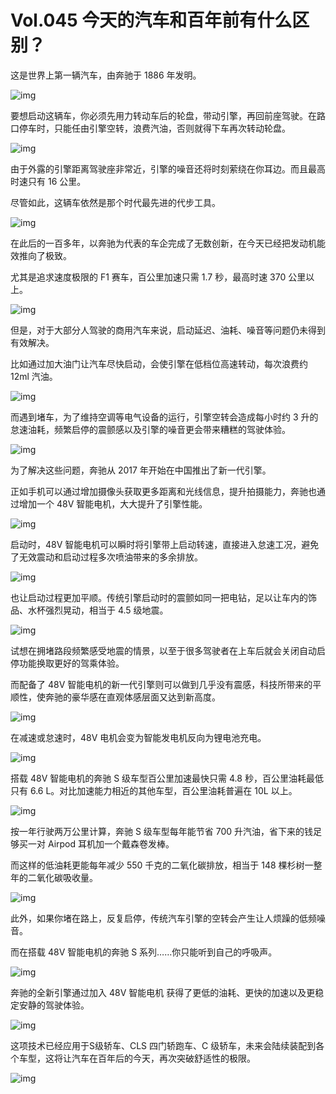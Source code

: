 # Vol.045 今天的汽车和百年前有什么区别？

这是世界上第一辆汽车，由奔驰于 1886 年发明。   



![img](https://mmbiz.qpic.cn/mmbiz_png/U6yRaDu1Naa5WIfy4EEFia4I8Ta89wib2D6ZgA1icGumHzmaJvAwzKiaJ1JvpfPkZ9MrwdbTYtPS41l48QO1TpgELg/640?wx_fmt=png&tp=webp&wxfrom=5&wx_lazy=1&wx_co=1)



要想启动这辆车，你必须先用力转动车后的轮盘，带动引擎，再回前座驾驶。在路口停车时，只能任由引擎空转，浪费汽油，否则就得下车再次转动轮盘。



![img](https://mmbiz.qpic.cn/mmbiz_gif/U6yRaDu1Naa5WIfy4EEFia4I8Ta89wib2DBSwIicLpibH62EMfaBXEsdriaIUCVsIeAkWMNDuPtLaCic3hhAzlUAQz7w/640?wx_fmt=gif&tp=webp&wxfrom=5&wx_lazy=1)



由于外露的引擎距离驾驶座非常近，引擎的噪音还将时刻萦绕在你耳边。而且最高时速只有 16 公里。



尽管如此，这辆车依然是那个时代最先进的代步工具。



![img](https://mmbiz.qpic.cn/mmbiz_gif/U6yRaDu1Naa5WIfy4EEFia4I8Ta89wib2D0jwNPUyttltPSiaGGAjjpmFwibZwwVUCicRCqO0bAfFQVrcXdmE6p3OUw/640?wx_fmt=gif&tp=webp&wxfrom=5&wx_lazy=1)



在此后的一百多年，以奔驰为代表的车企完成了无数创新，在今天已经把发动机能效推向了极致。



尤其是追求速度极限的 F1 赛车，百公里加速只需 1.7 秒，最高时速 370 公里以上。



![img](https://mmbiz.qpic.cn/mmbiz_gif/U6yRaDu1Naa5WIfy4EEFia4I8Ta89wib2D1F3gd7gpPjxcnGwyIgBgpr3Puj0ltGEV1ibcMLHnAhuMyySCrVicIRlw/640?wx_fmt=gif&tp=webp&wxfrom=5&wx_lazy=1)



但是，对于大部分人驾驶的商用汽车来说，启动延迟、油耗、噪音等问题仍未得到有效解决。



比如通过加大油门让汽车尽快启动，会使引擎在低档位高速转动，每次浪费约 12ml 汽油。



![img](https://mmbiz.qpic.cn/mmbiz_gif/U6yRaDu1Naa5WIfy4EEFia4I8Ta89wib2Dia0kEcO1FPTOQwOFJCe6oZATUiafDk4g5ic8laH1BXccPIbCgOv4JXCWg/640?wx_fmt=gif&tp=webp&wxfrom=5&wx_lazy=1)



而遇到堵车，为了维持空调等电气设备的运行，引擎空转会造成每小时约 3 升的怠速油耗，频繁启停的震颤感以及引擎的噪音更会带来糟糕的驾驶体验。



![img](https://mmbiz.qpic.cn/mmbiz_gif/U6yRaDu1Naa5WIfy4EEFia4I8Ta89wib2DaHtXtbEiaSejccvGnobTNNlK2Ko8J8b3XPznJ75985CqMjeic2Y3pxeQ/640?wx_fmt=gif&tp=webp&wxfrom=5&wx_lazy=1)



为了解决这些问题，奔驰从 2017 年开始在中国推出了新一代引擎。



正如手机可以通过增加摄像头获取更多距离和光线信息，提升拍摄能力，奔驰也通过增加一个 48V 智能电机，大大提升了引擎性能。



![img](https://mmbiz.qpic.cn/mmbiz_gif/U6yRaDu1Naa5WIfy4EEFia4I8Ta89wib2DUHtOObrrSDBxChTdfS2QqlrgRiahkUQ55eewicXHLKcic72fITtCQrWNw/640?wx_fmt=gif&tp=webp&wxfrom=5&wx_lazy=1)



启动时，48V 智能电机可以瞬时将引擎带上启动转速，直接进入怠速工况，避免了无效震动和启动过程多次喷油带来的多余排放。



![img](https://mmbiz.qpic.cn/mmbiz_gif/U6yRaDu1Naa5WIfy4EEFia4I8Ta89wib2D6pv9nLbqgFdedK76yicaJgwhv2eFic3ZumSk8QTRpDDMXnXYuYRkkJow/640?wx_fmt=gif&tp=webp&wxfrom=5&wx_lazy=1)



也让启动过程更加平顺。传统引擎启动时的震颤如同一把电钻，足以让车内的饰品、水杯强烈晃动，相当于 4.5 级地震。



![img](https://mmbiz.qpic.cn/mmbiz_gif/U6yRaDu1Naa5WIfy4EEFia4I8Ta89wib2DM4YqWrYw0M7CDVX4MpOevGajuJK1iaScMBhhSARsE8b5pWObkLuBiarg/640?wx_fmt=gif&tp=webp&wxfrom=5&wx_lazy=1)



试想在拥堵路段频繁感受地震的情景，以至于很多驾驶者在上车后就会关闭自动启停功能换取更好的驾乘体验。



而配备了 48V 智能电机的新一代引擎则可以做到几乎没有震感，科技所带来的平顺性，使奔驰的豪华感在直观体感层面又达到新高度。



![img](https://mmbiz.qpic.cn/mmbiz_gif/U6yRaDu1Naa5WIfy4EEFia4I8Ta89wib2DiariaOJy6vkv7jPF0ztXlIIneBq7TrSFHBJBXp2dicMZcns1Uc7hD9uDA/640?wx_fmt=gif&tp=webp&wxfrom=5&wx_lazy=1)



在减速或怠速时，48V 电机会变为智能发电机反向为锂电池充电。



![img](https://mmbiz.qpic.cn/mmbiz_gif/U6yRaDu1Naa5WIfy4EEFia4I8Ta89wib2DPicLzJtj3yYbwfrjEvR7Mt4mzFjV5aHytibRgMn01iaPNaR3RjgFPgCUw/640?wx_fmt=gif&tp=webp&wxfrom=5&wx_lazy=1)



搭载 48V 智能电机的奔驰 S 级车型百公里加速最快只需 4.8 秒，百公里油耗最低只有 6.6 L。对比加速能力相近的其他车型，百公里油耗普遍在 10L 以上。



![img](https://mmbiz.qpic.cn/mmbiz_gif/U6yRaDu1Naa5WIfy4EEFia4I8Ta89wib2Dh5xERpNl93EwPOuAJaibR0HbgxafdyyvenDNBwGfXPziaxBAodYsqUHw/640?wx_fmt=gif&tp=webp&wxfrom=5&wx_lazy=1)



按一年行驶两万公里计算，奔驰 S 级车型每年能节省 700 升汽油，省下来的钱足够买一对 Airpod 耳机加一个戴森卷发棒。



而这样的低油耗更能每年减少 550 千克的二氧化碳排放，相当于 148 棵杉树一整年的二氧化碳吸收量。



![img](https://mmbiz.qpic.cn/mmbiz_gif/U6yRaDu1Naa5WIfy4EEFia4I8Ta89wib2DcFicWP7YGHKb92ZMHW0DyGPjcEY93THk8iaicw2z9yU0CoW04lMsVmkwQ/640?wx_fmt=gif&tp=webp&wxfrom=5&wx_lazy=1)



此外，如果你堵在路上，反复启停，传统汽车引擎的空转会产生让人烦躁的低频噪音。



而在搭载 48V 智能电机的奔驰 S 系列……你只能听到自己的呼吸声。



![img](https://mmbiz.qpic.cn/mmbiz_gif/U6yRaDu1Naa5WIfy4EEFia4I8Ta89wib2DffibSf5PPBuyJ8D1RcEJ4ClR8iaeEib7h7lb2oiccF1xrB5cILRSc5Jxaw/640?wx_fmt=gif&tp=webp&wxfrom=5&wx_lazy=1)



奔驰的全新引擎通过加入 48V 智能电机 获得了更低的油耗、更快的加速以及更稳定安静的驾驶体验。



![img](https://mmbiz.qpic.cn/mmbiz_gif/U6yRaDu1Naa5WIfy4EEFia4I8Ta89wib2DDIyq6Rq3UtmBmUPY6QLz1N5Vmn97OVI1EXsKKKHm8wyjESf6mcvlwQ/640?wx_fmt=gif&tp=webp&wxfrom=5&wx_lazy=1)



这项技术已经应用于S级轿车、CLS 四门轿跑车、C 级轿车，未来会陆续装配到各个车型，这将让汽车在百年后的今天，再次突破舒适性的极限。



![img](https://mmbiz.qpic.cn/mmbiz_gif/U6yRaDu1NaZUXHbo8ia3Aic2a3ApiaUicPpskJOxV9ve3YdmiaxxpBOnWoibBYZQOp9F1oPE0RjLj9YxFjUKiaKmF8zjQ/640?wx_fmt=gif&tp=webp&wxfrom=5&wx_lazy=1)